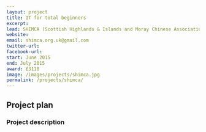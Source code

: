 ```yaml
---
layout: project
title: IT for total beginners
excerpt: 
lead: SHIMCA (Scottish Highlands & Islands and Moray Chinese Association)
website: 
email: shimca.org.uk@gmail.com 
twitter-url: 
facebook-url: 
start: June 2015
end: July 2015
award: £3110 
image: /images/projects/shimca.jpg
permalink: /projects/shimca/ 
---
```


## Project plan

### Project description
